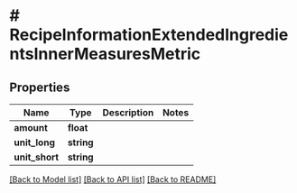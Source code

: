 # # RecipeInformationExtendedIngredientsInnerMeasuresMetric

## Properties

Name | Type | Description | Notes
------------ | ------------- | ------------- | -------------
**amount** | **float** |  |
**unit_long** | **string** |  |
**unit_short** | **string** |  |

[[Back to Model list]](../../README.md#models) [[Back to API list]](../../README.md#endpoints) [[Back to README]](../../README.md)
